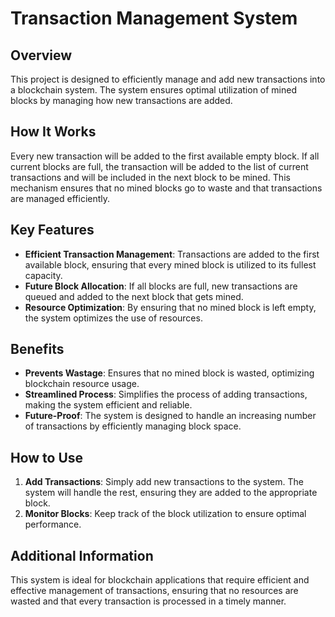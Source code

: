 # Transaction Management System

## Overview

This project is designed to efficiently manage and add new transactions into a blockchain system. The system ensures optimal utilization of mined blocks by managing how new transactions are added.

## How It Works

Every new transaction will be added to the first available empty block. If all current blocks are full, the transaction will be added to the list of current transactions and will be included in the next block to be mined. This mechanism ensures that no mined blocks go to waste and that transactions are managed efficiently.

## Key Features

- **Efficient Transaction Management**: Transactions are added to the first available block, ensuring that every mined block is utilized to its fullest capacity.
- **Future Block Allocation**: If all blocks are full, new transactions are queued and added to the next block that gets mined.
- **Resource Optimization**: By ensuring that no mined block is left empty, the system optimizes the use of resources.

## Benefits

- **Prevents Wastage**: Ensures that no mined block is wasted, optimizing blockchain resource usage.
- **Streamlined Process**: Simplifies the process of adding transactions, making the system efficient and reliable.
- **Future-Proof**: The system is designed to handle an increasing number of transactions by efficiently managing block space.

## How to Use

1. **Add Transactions**: Simply add new transactions to the system. The system will handle the rest, ensuring they are added to the appropriate block.
2. **Monitor Blocks**: Keep track of the block utilization to ensure optimal performance.

## Additional Information

This system is ideal for blockchain applications that require efficient and effective management of transactions, ensuring that no resources are wasted and that every transaction is processed in a timely manner.
